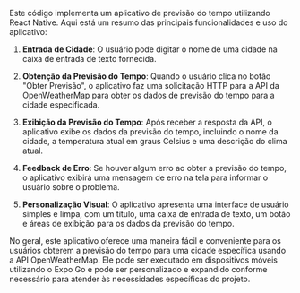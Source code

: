 Este código implementa um aplicativo de previsão do tempo utilizando React Native. Aqui está um resumo das principais funcionalidades e uso do aplicativo:

1. **Entrada de Cidade**: O usuário pode digitar o nome de uma cidade na caixa de entrada de texto fornecida.

2. **Obtenção da Previsão do Tempo**: Quando o usuário clica no botão "Obter Previsão", o aplicativo faz uma solicitação HTTP para a API da OpenWeatherMap para obter os dados de previsão do tempo para a cidade especificada.

3. **Exibição da Previsão do Tempo**: Após receber a resposta da API, o aplicativo exibe os dados da previsão do tempo, incluindo o nome da cidade, a temperatura atual em graus Celsius e uma descrição do clima atual.

4. **Feedback de Erro**: Se houver algum erro ao obter a previsão do tempo, o aplicativo exibirá uma mensagem de erro na tela para informar o usuário sobre o problema.

5. **Personalização Visual**: O aplicativo apresenta uma interface de usuário simples e limpa, com um título, uma caixa de entrada de texto, um botão e áreas de exibição para os dados da previsão do tempo.

No geral, este aplicativo oferece uma maneira fácil e conveniente para os usuários obterem a previsão do tempo para uma cidade específica usando a API OpenWeatherMap. Ele pode ser executado em dispositivos móveis utilizando o Expo Go e pode ser personalizado e expandido conforme necessário para atender às necessidades específicas do projeto.
